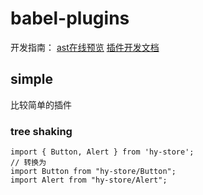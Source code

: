 # babel-plugins
开发指南：
[ast在线预览](https://astexplorer.net/) [插件开发文档](https://github.com/jamiebuilds/babel-handbook/blob/master/translations/zh-Hans/plugin-handbook.md#toc-inserting-a-sibling-node)

## simple
比较简单的插件
### tree shaking
 
```
import { Button, Alert } from 'hy-store';
// 转换为
import Button from "hy-store/Button";
import Alert from "hy-store/Alert";
```
